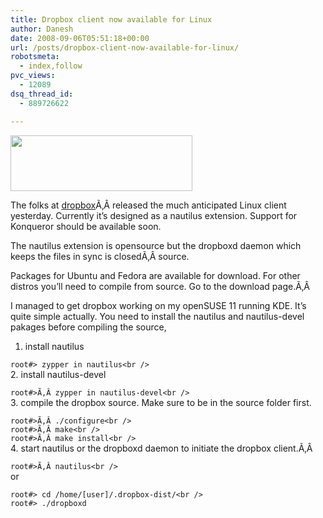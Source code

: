 ```yaml
---
title: Dropbox client now available for Linux
author: Danesh
date: 2008-09-06T05:51:18+00:00
url: /posts/dropbox-client-now-available-for-linux/
robotsmeta:
  - index,follow
pvc_views:
  - 12089
dsq_thread_id:
  - 889726622

---
```

[<img loading="lazy" class="alignnone size-medium wp-image-878" title="dropbox-asci" src="/wp-content/uploads/2008/09/dropbox-asci.png" alt="" width="291" height="89" />][1]

[][1]The folks at [dropbox][2]Ã‚Â released the much anticipated Linux client yesterday. Currently it&#8217;s designed as a nautilus extension. Support for Konqueror should be available soon.

The nautilus extension is opensource but the dropboxd daemon which keeps the files in sync is closedÃ‚Â source.

Packages for Ubuntu and Fedora are available for download. For other distros you&#8217;ll need to compile from source. Go to the download page.Ã‚Â 

I managed to get dropbox working on my openSUSE 11 running KDE. It&#8217;s quite simple actually. You need to install the nautilus and nautilus-devel pakages before compiling the source,

1. install nautilus

`root#> zypper in nautilus<br />
`  
2. install nautilus-devel

`root#>Ã‚Â zypper in nautilus-devel<br />
`  
3. compile the dropbox source. Make sure to be in the source folder first.

`root#>Ã‚Â ./configure<br />
`  
`root#>Ã‚Â make<br />
`  
`root#>Ã‚Â make install<br />
`  
4. start nautilus or the dropboxd daemon to initiate the dropbox client.Ã‚Â 

`root#>Ã‚Â nautilus<br />
`  
or

`root#> cd /home/[user]/.dropbox-dist/<br />
`  
`root#> ./dropboxd`

 [1]: /wp-content/uploads/2008/09/dropbox-asci.png
 [2]: http://getdropbox.com